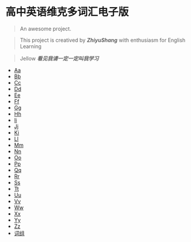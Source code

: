 # 高中英语维克多词汇电子版

> An awesome project.

> This project is creatived by ***ZhiyuShang*** with enthusiasm for English Learning

> Jellow ***看见我请一定一定叫我学习*** 


* [Aa](md/weici_A.md)  
* [Bb](md/weici_B.md)  
* [Cc](md/weici_C.md)  
* [Dd](md/weici_D.md)  
* [Ee](md/weici_E.md)  
* [Ff](md/weici_F.md)  
* [Gg](md/weici_G.md)  
* [Hh](md/weici_H.md)  
* [Ii](md/weici_I.md)  
* [Jj](md/weici_J.md)  
* [Ki](md/weici_K.md)  
* [Ll](md/weici_L.md)  
* [Mm](md/weici_M.md)  
* [Nn](md/weici_N.md)  
* [Oo](md/weici_O.md)  
* [Pp](md/weici_P.md)  
* [Qq](md/weici_Q.md)  
* [Rr](md/weici_R.md)  
* [Ss](md/weici_S.md)  
* [Tt](md/weici_T.md)  
* [Uu](md/weici_U.md)  
* [Vv](md/weici_V.md)  
* [Ww](md/weici_W.md)  
* [Xx](md/weici_X.md)  
* [Yy](md/weici_Y.md)  
* [Zz](md/weici_Z.md)  
* [词组](md/weici_phrase_2542.md)  
